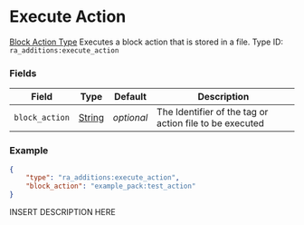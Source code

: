 # Execute Action
[Block Action Type](../block_action_types.md)
Executes a block action that is stored in a file.
Type ID: `ra_additions:execute_action`
### Fields
Field | Type | Default | Description
------|------|---------|-------------
`block_action` | [String](../data_types/string.md) | _optional_ | The Identifier of the tag or action file to be executed

### Example
```json
{
    "type": "ra_additions:execute_action",
    "block_action": "example_pack:test_action"
}```
INSERT DESCRIPTION HERE

